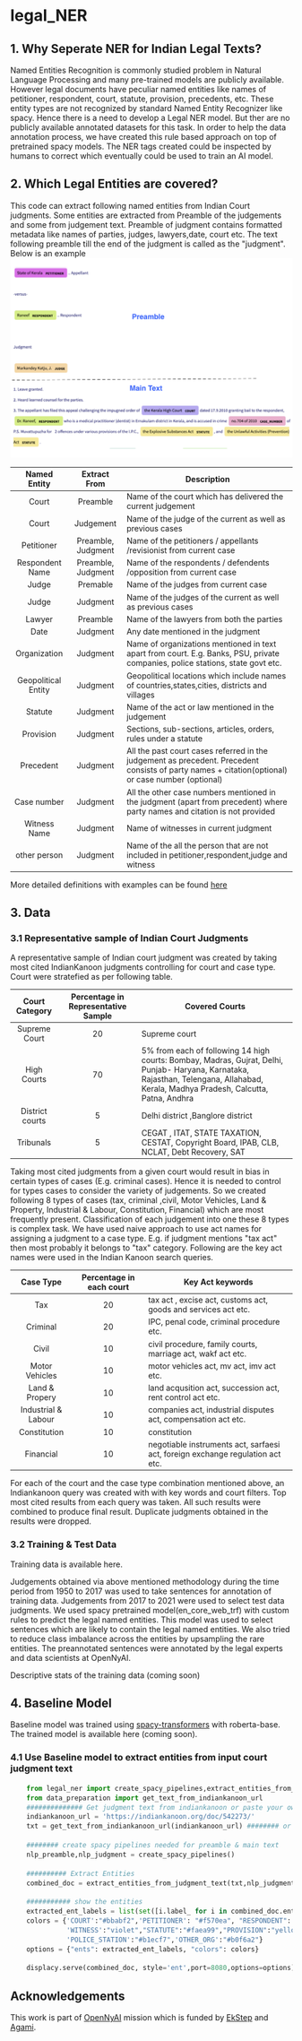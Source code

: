 # legal_NER
## 1. Why Seperate NER for Indian Legal Texts?
Named Entities Recognition is commonly studied problem in Natural Language Processing and many pre-trained models are publicly available. However legal documents have peculiar named entities like names of petitioner, respondent, court, statute, provision, precedents,  etc. These entity types are not recognized by standard Named Entity Recognizer like spacy. Hence there is a need to develop a Legal NER model. But ther are no publicly available annotated datasets for this task. In order to help the data annotation process, we have created this rule based approach on top of pretrained spacy models. The NER tags created could be inspected by humans to correct which eventually could be used to train an AI model.
## 2. Which Legal Entities are covered?
This code can extract following named entities from Indian Court judgments. Some entities are extracted from Preamble of the judgements and some from judgement text. Preamble of judgment contains formatted metadata like names of parties, judges, lawyers,date, court etc. The text following preamble till the end of the judgment is called as the "judgment".
Below is an example ![Example NER output](NER_example.png)
<center>
 
| Named Entity             | Extract From    | Description |
|:---------------:|:--------:| ------------------------------------------------------------------------------------------------------------------------------------------------------------------------------------------------------------------------------------------ |
| Court           | Preamble      | Name of the court which has delivered the current judgement |
| Court           | Judgement      | Name of the judge of the current as well as previous cases |
| Petitioner  | Preamble, Judgment   | Name of the petitioners / appellants /revisionist  from current case |
| Respondent Name | Preamble, Judgment   | Name of the respondents / defendents /opposition from current case |
| Judge | Premable | Name of the judges from current case |
| Judge | Judgment | Name of the judges of the current as well as previous cases |
| Lawyer | Preamble | Name of the lawyers from both the parties |
| Date | Judgment  | Any date mentioned in the judgment |
| Organization | Judgment  | Name of organizations mentioned in text apart from court. E.g. Banks, PSU, private companies, police stations, state govt etc. |
| Geopolitical Entity | Judgment | Geopolitical locations which include names of countries,states,cities, districts and villages | 
| Statute | Judgment | Name of the act or law mentioned in the judgement |
| Provision | Judgment | Sections, sub-sections, articles, orders, rules under a statute |
| Precedent | Judgment | All the past court cases referred in the judgement as precedent. Precedent consists of party names + citation(optional) or case number (optional) |
| Case number | Judgment | All the other case numbers mentioned in the judgment (apart from precedent) where party names and citation is not provided |
| Witness Name    | Judgment   | Name of witnesses in current judgment |
| other person    | Judgment   | Name of the all the person that are not included in petitioner,respondent,judge and witness |     
 
</center>

More detailed definitions with examples can be found [here](https://docs.google.com/presentation/d/e/2PACX-1vSpWE_Qk9X_wBh7xJWPyYcWcME3ZBh_HmqeZOx58oMLyJSi0Tn0-JMWKI-HsQIRuUTbQHPql6MlU7OS/pub?start=false&loop=false&delayms=3000)
## 3. Data
### 3.1 Representative sample of Indian Court Judgments 
A representative sample of Indian court judgment was created by taking most cited IndianKanoon judgments controlling for court and case type. Court were stratefied as per following table.
<center>
 
| Court Category | Percentage in  Representative Sample | Covered Courts|
|:--------------:|:--------------------:| --------------------------------|
| Supreme Court | 20 | Supreme court | Supreme Court | 
| High Courts | 70 | 5% from each of following 14 high courts: Bombay, Madras, Gujrat, Delhi, Punjab- Haryana, Karnataka, Rajasthan, Telengana, Allahabad, Kerala, Madhya Pradesh, Calcutta, Patna, Andhra | 
| District courts | 5 | Delhi district ,Banglore district |
| Tribunals | 5 | CEGAT , ITAT, STATE TAXATION, CESTAT, Copyright Board, IPAB, CLB, NCLAT, Debt Recovery, SAT |
 
 </center>

Taking most cited judgments from a given court would result in bias in certain types of cases (E.g. criminal cases). Hence it is needed to control for types cases to consider the variety of judgements. So we created following 8 types of cases (tax, criminal ,civil, Motor Vehicles, Land & Property, Industrial & Labour, Constitution, Financial) which are most frequently present. Classification of each judgement into one these 8 types is complex task. We have used naive approach to use act names for assigning a judgment to a case type. E.g. if judgment mentions "tax act" then most probably it belongs to "tax" category. Following are the key act names were used in the Indian Kanoon search queries.  
<center>

| Case Type | Percentage in each court | Key Act keywords|
|:--------------:|:--------------------:| --------------------------------|
| Tax | 20 |  tax act , excise act, customs act, goods and services act etc. |
| Criminal | 20 | IPC, penal code, criminal procedure etc. |
| Civil | 10 | civil procedure, family courts, marriage act, wakf act etc. |
| Motor Vehicles | 10 | motor vehicles act, mv act, imv act etc. |
| Land \& Propery | 10 | land acqusition act, succession act, rent control act etc. |
| Industrial \& Labour | 10 | companies act, industrial disputes act, compensation act etc.|
| Constitution | 10 | constitution |
| Financial | 10 | negotiable instruments act, sarfaesi act, foreign exchange regulation act etc.|

  </center>
 For each of the court and the case type combination mentioned above, an Indiankanoon query was created with with key words and court filters. Top most cited results from each query was taken. All such results were combined to produce final result. Duplicate judgments obtained in the results were dropped. 

### 3.2 Training & Test Data
Training data is available here.

Judgements obtained via above mentioned methodology during the time period from 1950 to 2017 was used to take sentences for annotation of training data. Judgements from 2017 to 2021 were used to select test data judgments.  We used spacy pretrained model(en_core_web_trf) with custom rules to predict the legal named entities. This model was used to select sentences which are likely to contain the legal named entities. We also tried to reduce class imbalance across the entities by upsampling the rare entities. The preannotated sentences were annotated by the legal experts and data scientists at OpenNyAI. 

Descriptive stats of the training data (coming soon)

## 4. Baseline Model
Baseline model was trained using [spacy-transformers](https://spacy.io/usage/training) with roberta-base. The trained model is available here (coming soon).

### 4.1 Use Baseline model to extract entities from input court judgment text
```python
    from legal_ner import create_spacy_pipelines,extract_entities_from_judgment_text
    from data_preparation import get_text_from_indiankanoon_url
    ############## Get judgment text from indiankanoon or paste your own text 
    indiankanoon_url = 'https://indiankanoon.org/doc/542273/'
    txt = get_text_from_indiankanoon_url(indiankanoon_url) ######## or txt ='paste your judgment text'

    ######## create spacy pipelines needed for preamble & main text
    nlp_preamble,nlp_judgment = create_spacy_pipelines()

    ########## Extract Entities
    combined_doc = extract_entities_from_judgment_text(txt,nlp_judgment,nlp_preamble)

    ########### show the entities
    extracted_ent_labels = list(set([i.label_ for i in combined_doc.ents]))
    colors = {'COURT':"#bbabf2",'PETITIONER': "#f570ea", "RESPONDENT": "#cdee81",'JUDGE':"#fdd8a5","LAWYER":"#f9d380",
              'WITNESS':"violet","STATUTE":"#faea99","PROVISION":"yellow",'CASE_NUMBER':"#fbb1cf","PRECEDENT":"#fad6d6",
              'POLICE_STATION':"#b1ecf7",'OTHER_ORG':"#b0f6a2"}
    options = {"ents": extracted_ent_labels, "colors": colors}

    displacy.serve(combined_doc, style='ent',port=8080,options=options)

```

## Acknowledgements
This work is part of [OpenNyAI](https://opennyai.org/) mission which is funded by [EkStep](https://ekstep.org/) and [Agami](https://agami.in/). 
